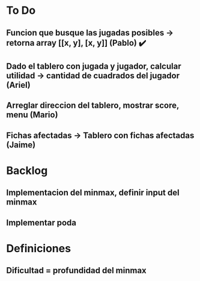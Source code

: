 # To Do
## Funcion que busque las jugadas posibles -> retorna array [[x, y], [x, y]] (Pablo) :heavy_check_mark:

## Dado el tablero con jugada y jugador, calcular utilidad -> cantidad de cuadrados del jugador (Ariel)

## Arreglar direccion del tablero, mostrar score, menu (Mario)
## Fichas afectadas -> Tablero con fichas afectadas (Jaime)

# Backlog
## Implementacion del minmax, definir input del minmax
## Implementar poda

# Definiciones
## Dificultad = profundidad del minmax
